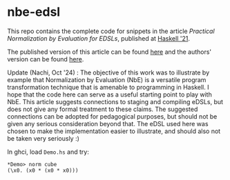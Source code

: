 # nbe-edsl

This repo contains the complete code for snippets in the article *Practical Normalization by Evaluation for EDSLs*, published at [Haskell '21](https://dl.acm.org/doi/proceedings/10.1145/3471874).

The published version of this article can be found [here](https://dl.acm.org/doi/10.1145/3471874.3472983) and the authors' version can be found [here](https://nachivpn.me/nbe-edsl.pdf).

Update (Nachi, Oct '24) : The objective of this work was to illustrate by example that Normalization by Evaluation (NbE) is a versatile program transformation technique that is amenable to programming in Haskell. I hope that the code here can serve as a useful starting point to play with NbE. This article suggests connections to staging and compiling eDSLs, but does not give any formal treatment to these claims. The suggested connections can be adopted for pedagogical purposes, but should not be given any serious consideration beyond that. The eDSL used here was chosen to make the implementation easier to illustrate, and should also not be taken very seriously :)

In ghci, load `Demo.hs` and try:

```
*Demo> norm cube
(\x0. (x0 * (x0 * x0)))
```
